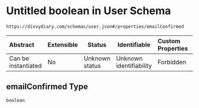 # Untitled boolean in User Schema

```txt
https://divvydiary.com/schemas/user.json#/properties/emailConfirmed
```

| Abstract            | Extensible | Status         | Identifiable            | Custom Properties | Additional Properties | Access Restrictions | Defined In                                                     |
| :------------------ | ---------- | -------------- | ----------------------- | :---------------- | --------------------- | ------------------- | -------------------------------------------------------------- |
| Can be instantiated | No         | Unknown status | Unknown identifiability | Forbidden         | Allowed               | none                | [user.json\*](../src/schemas/user.json "open original schema") |

## emailConfirmed Type

`boolean`
